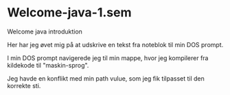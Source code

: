 # Welcome-java-1.sem
Welcome java introduktion 

Her har jeg øvet mig på at udskrive en tekst fra noteblok til min DOS prompt.

I min DOS prompt navigerede jeg til min mappe, hvor jeg kompilerer fra kildekode til "maskin-sprog".

Jeg havde en konflikt med min path vulue, som jeg fik tilpasset til den korrekte sti.
